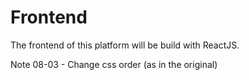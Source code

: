 # Frontend
The frontend of this platform will be build with ReactJS.

Note 08-03 - Change css order (as in the original)

